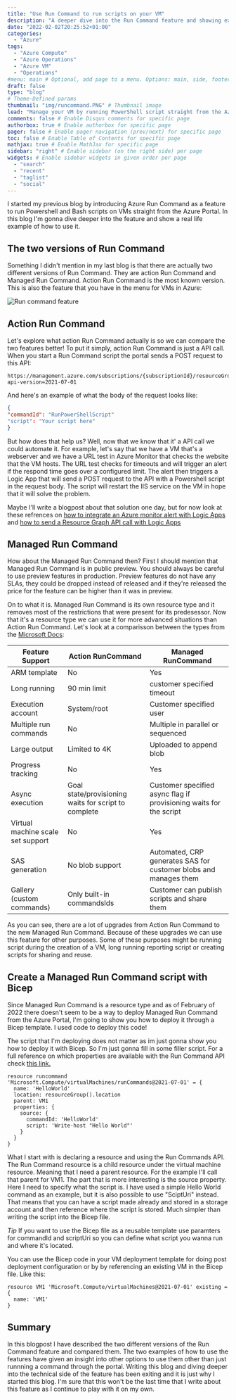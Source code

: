 ```yaml
---
title: "Use Run Command to run scripts on your VM"
description: "A deeper dive into the Run Command feature and showing examples on how to utilize it in automation"
date: "2022-02-02T20:25:52+01:00"
categories:
  - "Azure"
tags:
  - "Azure Compute"
  - "Azure Operations"
  - "Azure VM"
  - "Operations"
#menu: main # Optional, add page to a menu. Options: main, side, footer
draft: false
type: "blog"
# Theme-Defined params
thumbnail: "img/runcommand.PNG" # Thumbnail image
lead: "Manage your VM by running PowerShell script straight from the Azure Portal." # Lead text
comments: false # Enable Disqus comments for specific page
authorbox: true # Enable authorbox for specific page
pager: false # Enable pager navigation (prev/next) for specific page
toc: false # Enable Table of Contents for specific page
mathjax: true # Enable MathJax for specific page
sidebar: "right" # Enable sidebar (on the right side) per page
widgets: # Enable sidebar widgets in given order per page
  - "search"
  - "recent"
  - "taglist"
  - "social"
---
```


I started my previous blog by introducing Azure Run Command as a feature to run Powershell and Bash scripts on VMs straight from the Azure Portal. In this blog I'm gonna dive deeper into the feature and show a real life example of how to use it.

## The two versions of Run Command

Something I didn't mention in my last blog is that there are actually two different versions of Run Command. They are action Run Command and Managed Run Command. Action Run Command is the most known version. This is also the feature that you have in the menu for VMs in Azure:

![Run command feature](/img/Azure-run-command.PNG)

## Action Run Command

Let's explore what action Run Command actually is so we can compare the two features better! To put it simply, action Run Command is just a API call. When you start a Run Command script the portal sends a POST request to this API:

```
https://management.azure.com/subscriptions/{subscriptionId}/resourceGroups/{resourceGroupName}/providers/Microsoft.Compute/virtualMachines/{vmName}/runCommand?api-version=2021-07-01
```

And here's an example of what the body of the request looks like:

```json
{
"commandId": "RunPowerShellScript"
"script": "Your script here"
}
```

But how does that help us? Well, now that we know that it' a API call we could automate it. For example, let's say that we have a VM that's a webserver and we have a URL test in Azure Monitor that checks the website that the VM hosts. The URL test checks for timeouts and will trigger an alert if the respond time goes over a configured limit. The alert then triggers a Logic App that will send a POST request to the API with a Powershell script in the request body. The script will restart the IIS service on the VM in hope that it will solve the problem.

Maybe I'll write a blogpost about that solution one day, but for now look at these refrences on [how to integrate an Azure monitor alert with Logic Apps](https://docs.microsoft.com/en-us/azure/azure-monitor/alerts/alerts-common-schema-integrations) and [how to send a Resource Graph API call with Logic Apps](https://techcommunity.microsoft.com/t5/core-infrastructure-and-security/azure-rest-api-through-logic-app/ba-p/2193956)

## Managed Run Command

How about the Managed Run Command then? First I should mention that Managed Run Command is in public preview. You should always be careful to use preview features in production. Preview features do not have any SLAs, they could be dropped instead of released and if they're released the price for the feature can be higher than it was in preview.

On to what it is. Managed Run Command is its own resource type and it removes most of the restrictions that were present for its predesessor. Now that it's a resource type we can use it for more advanced situations than Action Run Command. Let's look at a comparisson between the types from the [Microsoft Docs](https://docs.microsoft.com/nb-no/azure/virtual-machines/run-command-overview#compare-feature-support):

| Feature Support                   | Action RunCommand                                     | Managed RunCommand                                                   |
|-----------------------------------|-------------------------------------------------------|----------------------------------------------------------------------|
| ARM template                      | No                                                    | Yes                                                                  |
| Long running                      | 90 min limit                                          | customer specified timeout                                           |
| Execution account                 | System/root                                           | Customer specified user                                              |
| Multiple run commands             | No                                                    | Multiple in parallel or sequenced                                   |
| Large output                      | Limited to 4K                                         | Uploaded to append blob                                              |
| Progress tracking                 | No                                                    | Yes                                                                  |
| Async execution                   | Goal state/provisioning waits for script to complete | Customer specified async flag if provisioning waits for the script |
| Virtual machine scale set support | No                                                    | Yes                                                                  |
| SAS generation                    | No blob support                                       | Automated, CRP generates SAS for customer blobs and manages them     |
| Gallery (custom commands)         | Only built-in commandslds                             | Customer can publish scripts and share them                         |

As you can see, there are a lot of upgrades from Action Run Command to the new Managed Run Command. Because of these upgrades we can use this feature for other purposes. Some of these purposes might be running script during the creation of a VM, long running reporting script or creating scripts for sharing and reuse.

## Create a Managed Run Command script with Bicep

Since Managed Run Command is a resource type and as of February of 2022 there doesn't seem to be a way to deploy Managed Run Command from the Azure Portal, I'm going to show you how to deploy it through a Bicep template. I used code to deploy this code!

The script that I'm deploying does not matter as im just gonna show you how to deploy it with Bicep. So I'm just gonna fill in some filler script. For a full reference on which properties are available with the Run Command API check [this link.](https://docs.microsoft.com/en-us/azure/templates/microsoft.compute/virtualmachines/runcommands?tabs=bicep)

```
resource runcommand 'Microsoft.Compute/virtualMachines/runCommands@2021-07-01' = {
  name: 'HelloWorld'
  location: resourceGroup().location
  parent: VM1
  properties: {
    source: {
      commandId: 'HelloWorld'
      script: 'Write-host "Hello World"'
    }
  }
}
```

What I start with is declaring a resource and using the Run Commands API. The Run Command resource is a child resource under the virtual machine resource. Meaning that I need a parent resource. For the example I'll call that parent for VM1. The part that is more interesting is the source property. Here I need to specify what the script is. I have used a simple Hello World command as an example, but it is also possible to use "SciptUri" instead. That means that you can have a script made already and stored in a storage account and then reference where the script is stored. Much simpler than writing the script into the Bicep file.

*Tip* If you want to use the Bicep file as a reusable template use paramters for commandId and scriptUri so you can define what script you wanna run and where it's located.

You can use the Bicep code in your VM deployment template for doing post deployment configuration or by by referencing an existing VM in the Bicep file. Like this:

```
resource VM1 'Microsoft.Compute/virtualMachines@2021-07-01' existing = {
  name: 'VM1'
}
```

## Summary

In this blogpost I have described the two different versions of the Run Command feature and compared them. The two examples of how to use the features have given an insight into other options to use them other than just runnning a command through the portal. Writing this blog and diving deeper into the technical side of the feature has been exiting and it is just why I started this blog. I'm sure that this won't be the last time that I write about this feature as I continue to play with it on my own.
